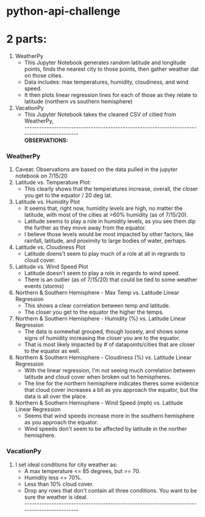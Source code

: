 # python-api-challenge
# 2 parts:
1. WeatherPy
    * This Jupyter Notebook generates random latitude and longitude points, finds the nearest city to those points, then gather weather dat on those cities.
    * Data includes: max temperatures, humidity, cloudiness, and wind speed.
    * It then plots linear regression lines for each of those as they relate to latitude (northern vs southern hemisphere)
1. VacationPy
    * This Jupyter Notebook takes the cleaned CSV of citied from WeatherPy, 
<br>--------------------------------------------------------------------------------------------
<br>**OBSERVATIONS:**

### WeatherPy
1. Caveat: Observations are based on the data pulled in the jupyter notebook on 7/15/20
1. Latitude vs. Temperature Plot:
    * This clearly shows that the temperatures increase, overall, the closer you get to the equator / 20 deg lat.
1. Latitude vs. Humidity Plot
    * It seems that, right now, humidity levels are high, no matter the latitude, with most of the cities at >60% humidity (as of 7/15/20).
    * Latitude seems to play a role in humidity levels, as you see them dip the further as they move away from the equator.
    * I believe those levels would be most impacted by other factors, like rainfall, latitude, and proximity to large bodies of water, perhaps.
1. Latitude vs. Cloudiness Plot
    * Latitude doens't seem to play much of a role at all in regrards to cloud cover.
1. Latitude vs. Wind Speed Plot
    * Latitude doesn't seem to play a role in regards to wind speed.
    * There is an outlier (as of 7/15/20) that could be tied to some weather events (storms)
1. Northern & Southern Hemisphere - Max Temp vs. Latitude Linear Regression
    * This shows a clear correlation between temp and latitude.
    * The closer you get to the equator the higher the temps.
1. Northern & Southern Hemisphere - Humidity (%) vs. Latitude Linear Regression
    * The data is somewhat grouped, though loosely, and shows some signs of humidity increasing the closer you are to the equator.
    * That is most likely impacted by # of datapoints/cities that are closer to the equator as well.
1. Northern & Southern Hemisphere - Cloudiness (%) vs. Latitude Linear Regression
    * With the linear regression, I'm not seeing much correlation between latitude and cloud cover when broken out to hemispheres.
    * The line for the northern hemisphere indicates theres some evidence that cloud cover increases a bit as you approach the equator, but the data is all over the place.
1. Northern & Southern Hemisphere - Wind Speed (mph) vs. Latitude Linear Regression
    * Seems that wind speeds increase more in the southern hemisphere as you approach the equator.
    * Wind speeds don't seem to be affected by latitude in the norther hemisphere.

### VacationPy
1. I set ideal conditions for city weather as:
    * A max temperature <= 85 degrees, but >= 70.
    * Humidity less <= 70%.
    * Less than 10% cloud cover.
    * Drop any rows that don't contain all three conditions. You want to be sure the weather is ideal.
<br>--------------------------------------------------------------------------------------------